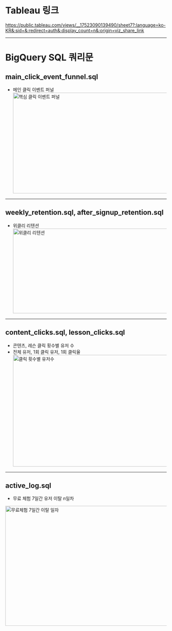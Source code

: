 # Tableau 링크
https://public.tableau.com/views/__17523090139490/sheet7?:language=ko-KR&:sid=&:redirect=auth&:display_count=n&:origin=viz_share_link

---

# BigQuery SQL 쿼리문

## main_click_event_funnel.sql
- 메인 클릭 이벤트 퍼널
  <img width="1035" height="315" alt="핵심 클릭 이벤트 퍼널" src="https://github.com/user-attachments/assets/a990ceb0-cde4-436f-8670-94cb2338f32f" />
  
---

## weekly_retention.sql, after_signup_retention.sql
- 위클리 리텐션
  <img width="892" height="265" alt="위클리 리텐션" src="https://github.com/user-attachments/assets/3f3c11fd-7452-4640-9165-f6a16b46f602" />

---

## content_clicks.sql, lesson_clicks.sql
- 콘텐츠, 레슨 클릭 횟수별 유저 수
- 전체 유저, 1회 클릭 유저, 1회 클릭율
  <img width="754" height="349" alt="클릭 횟수별 유저수" src="https://github.com/user-attachments/assets/87a56b99-3f2e-4b2e-ae71-ffff3f980247" />

---

## active_log.sql
- 무료 체험 7일간 유저 이탈 n일차
<img width="605" height="375" alt="무료체험 7일간 이탈 일자" src="https://github.com/user-attachments/assets/5663357a-d1b3-4ce3-95bd-62027af7ab3a" />
  
